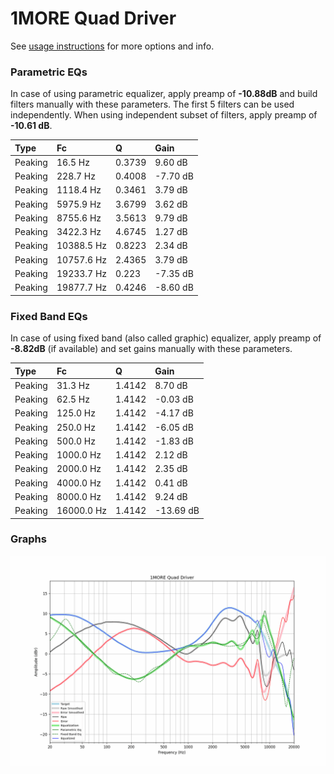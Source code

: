 # 1MORE Quad Driver
See [usage instructions](https://github.com/jaakkopasanen/AutoEq#usage) for more options and info.

### Parametric EQs
In case of using parametric equalizer, apply preamp of **-10.88dB** and build filters manually
with these parameters. The first 5 filters can be used independently.
When using independent subset of filters, apply preamp of **-10.61 dB**.

| Type    | Fc         |      Q | Gain     |
|:--------|:-----------|:-------|:---------|
| Peaking | 16.5 Hz    | 0.3739 | 9.60 dB  |
| Peaking | 228.7 Hz   | 0.4008 | -7.70 dB |
| Peaking | 1118.4 Hz  | 0.3461 | 3.79 dB  |
| Peaking | 5975.9 Hz  | 3.6799 | 3.62 dB  |
| Peaking | 8755.6 Hz  | 3.5613 | 9.79 dB  |
| Peaking | 3422.3 Hz  | 4.6745 | 1.27 dB  |
| Peaking | 10388.5 Hz | 0.8223 | 2.34 dB  |
| Peaking | 10757.6 Hz | 2.4365 | 3.79 dB  |
| Peaking | 19233.7 Hz | 0.223  | -7.35 dB |
| Peaking | 19877.7 Hz | 0.4246 | -8.60 dB |

### Fixed Band EQs
In case of using fixed band (also called graphic) equalizer, apply preamp of **-8.82dB**
(if available) and set gains manually with these parameters.

| Type    | Fc         |      Q | Gain      |
|:--------|:-----------|:-------|:----------|
| Peaking | 31.3 Hz    | 1.4142 | 8.70 dB   |
| Peaking | 62.5 Hz    | 1.4142 | -0.03 dB  |
| Peaking | 125.0 Hz   | 1.4142 | -4.17 dB  |
| Peaking | 250.0 Hz   | 1.4142 | -6.05 dB  |
| Peaking | 500.0 Hz   | 1.4142 | -1.83 dB  |
| Peaking | 1000.0 Hz  | 1.4142 | 2.12 dB   |
| Peaking | 2000.0 Hz  | 1.4142 | 2.35 dB   |
| Peaking | 4000.0 Hz  | 1.4142 | 0.41 dB   |
| Peaking | 8000.0 Hz  | 1.4142 | 9.24 dB   |
| Peaking | 16000.0 Hz | 1.4142 | -13.69 dB |

### Graphs
![](./1MORE%20Quad%20Driver.png)